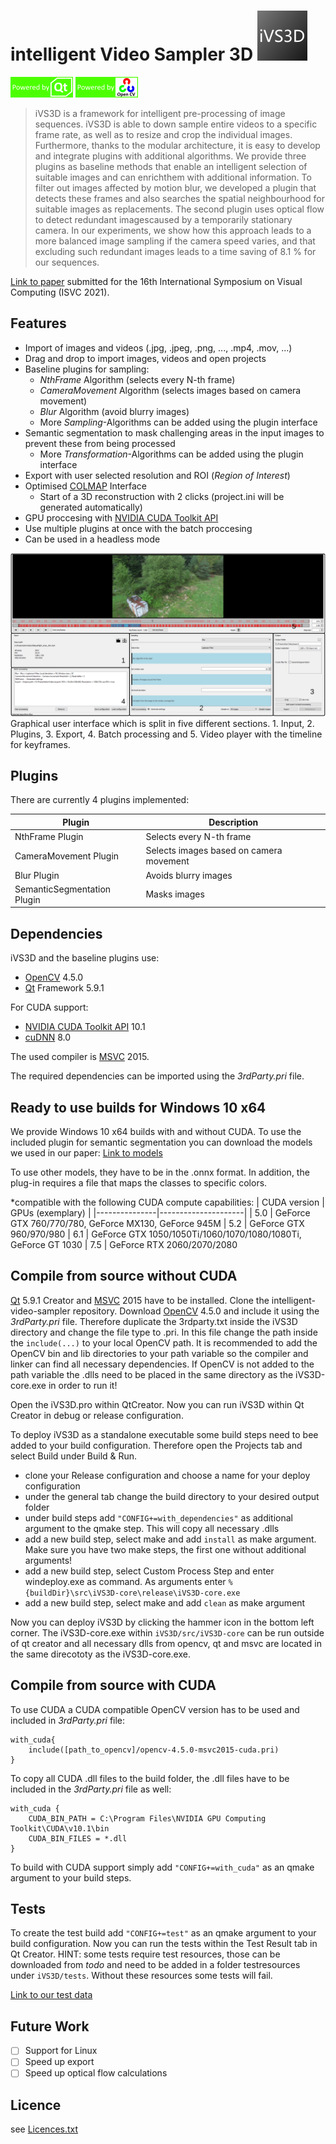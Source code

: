 # intelligent Video Sampler 3D ![iVS3D-Logo](doc/GUI_ICON_IVS3D_mini.png)

![Qt](doc/poweredByQt.png) ![OpenCV](doc/poweredByOpenCV.png)

>iVS3D is a framework for intelligent pre-processing of image sequences. iVS3D is able to down sample entire videos to a specific frame rate, as well as to resize and crop the individual images. Furthermore, thanks to the modular architecture, it is easy to develop and integrate plugins with additional algorithms. We provide three plugins as baseline methods that enable an intelligent selection of suitable images and can enrichthem with additional information. To filter out images affected by motion blur, we developed a plugin that detects these frames and also searches the spatial neighbourhood for suitable images as replacements. The second plugin uses optical flow to detect redundant imagescaused by a temporarily stationary camera. In our experiments, we show how this approach leads to a more balanced image sampling if the camera speed varies, and that excluding such redundant images leads to a time saving of 8.1 % for our sequences.

[Link to paper] submitted for the 16th International Symposium on Visual Computing (ISVC 2021).


## Features

- Import of images and videos (.jpg, .jpeg, .png, ..., .mp4, .mov, ...)
- Drag and drop to import images, videos and open projects
- Baseline plugins for sampling:
    - _NthFrame_ Algorithm (selects every N-th frame)
    - _CameraMovement_ Algorithm (selects images based on camera movement)
    - _Blur_ Algorithm (avoid blurry images)
    - More _Sampling_-Algorithms can be added using the plugin interface
- Semantic segmentation to mask challenging areas in the input images to prevent these from being processed
    - More _Transformation_-Algorithms can be added using the plugin interface
- Export with user selected resolution and ROI (_Region of Interest_)
- Optimised [COLMAP] Interface
    - Start of a 3D reconstruction with 2 clicks (project.ini will be generated automatically)
- GPU proccesing with [NVIDIA CUDA Toolkit API]
- Use multiple plugins at once with the batch proccesing
- Can be used in a headless mode

![GUI](doc/gui.png)
Graphical user interface which is split in five different sections. 1. Input, 2. Plugins, 3. Export,
4. Batch processing and 5. Video player with the timeline for keyframes.

## Plugins

There are currently 4 plugins implemented:

| Plugin | Description |
| ------ | ------ |
| NthFrame Plugin | Selects every N-th frame |
| CameraMovement Plugin | Selects images based on camera movement |
| Blur Plugin | Avoids blurry images |
| SemanticSegmentation Plugin | Masks images |

## Dependencies

iVS3D and the baseline plugins use:
- [OpenCV] 4.5.0
- [Qt] Framework 5.9.1

For CUDA support:
- [NVIDIA CUDA Toolkit API] 10.1
- [cuDNN] 8.0

The used compiler is [MSVC] 2015.

The required dependencies can be imported using the _3rdParty.pri_ file.

## Ready to use builds for Windows 10 x64

We provide Windows 10 x64 builds with and without CUDA. To use the included plugin for semantic segmentation you can download the models we used in our paper:
[Link to models]

To use other models, they have to be in the .onnx format. In addition, the plug-in requires a file that maps the classes to specific colors.

*compatible with the following CUDA compute capabilities:
| CUDA version 	| GPUs (exemplary) |
|---------------|---------------------|
|	5.0    	|	GeForce GTX 760/770/780, GeForce MX130, GeForce 945M
|	5.2    	|	GeForce GTX 960/970/980
|	6.1	|    	GeForce GTX 1050/1050Ti/1060/1070/1080/1080Ti, GeForce GT 1030
|	7.5	|    	GeForce RTX 2060/2070/2080

## Compile from source without CUDA

[Qt] 5.9.1 Creator and [MSVC] 2015 have to be installed. Clone the intelligent-video-sampler repository.
Download [OpenCV] 4.5.0 and include it using the _3rdParty.pri_ file. Therefore duplicate the 3rdparty.txt inside 
the iVS3D directory and change the file type to .pri. In this file change the path inside the ```include(...)```
to your local OpenCV path. It is recommended to add the OpenCV bin and lib directories to your path variable so the 
compiler and linker can find all necessary dependencies. If OpenCV is not added to the path variable the .dlls need to be
placed in the same directory as the iVS3D-core.exe in order to run it!


Open the iVS3D.pro within QtCreator. Now you can run iVS3D within Qt Creator in debug or release configuration.

To deploy iVS3D as a standalone executable some build steps need to bee added to your build configuration. Therefore open the
Projects tab and select Build under Build & Run.

- clone your Release configuration and choose a name for your deploy configuration
- under the general tab change the build directory to your desired output folder
- under build steps add ```"CONFIG+=with_dependencies"``` as additional argument to the qmake step. This will copy all necessary .dlls
- add a new build step, select make and add ```install``` as make argument. Make sure you have two make steps, the first one without additional arguments!
- add a new build step, select Custom Process Step and enter windeploy.exe as command. As arguments enter ```%{buildDir}\src\iVS3D-core\release\iVS3D-core.exe```
- add a new build step, select make and add ```clean``` as make argument

Now you can deploy iVS3D by clicking the hammer icon in the bottom left corner. The iVS3D-core.exe within ```iVS3D/src/iVS3D-core```
can be run outside of qt creator and all necessary dlls from opencv, qt and msvc are located in the same direcototy as the iVS3D-core.exe.

## Compile from source with CUDA

To use CUDA a CUDA compatible OpenCV version has to be used and included in _3rdParty.pri_ file:

```sd
with_cuda{
    include([path_to_opencv]/opencv-4.5.0-msvc2015-cuda.pri)
}
```

To copy all CUDA .dll files to the build folder, the .dll files have to be included in the _3rdParty.pri_ file as well:

```sd
with_cuda {
    CUDA_BIN_PATH = C:\Program Files\NVIDIA GPU Computing Toolkit\CUDA\v10.1\bin
    CUDA_BIN_FILES = *.dll
}
```

To build with CUDA support simply add  ```"CONFIG+=with_cuda"``` as an qmake argument to your build steps.



## Tests

To create the test build add ```"CONFIG+=test"``` as an qmake argument to your build configuration. 
Now you can run the tests within the Test Result tab in Qt Creator.
HINT: some tests require test resources, those can be downloaded from _todo_ and need to be added in a folder
testresources under ```iVS3D/tests```. Without these resources some tests will fail.

[Link to our test data]

## Future Work
- [ ] Support for Linux
- [ ] Speed up export
- [ ] Speed up optical flow calculations

## Licence

see [Licences.txt](Licences.txt)

[//]: # (These are reference links used in the body of this note and get stripped out when the markdown processor does its job. There is no need to format nicely because it shouldn't be seen. Thanks SO - http://stackoverflow.com/questions/4823468/store-comments-in-markdown-syntax)

  [COLMAP]: <https://demuc.de/colmap/>
  [OpenCV]: <https://github.com/opencv>
  [Qt]:     <https://www.qt.io>
  [MSVC]:   <https://www.microsoft.com/de-de/download/details.aspx?id=48159>
  [NVIDIA CUDA Toolkit API]:    <https://developer.nvidia.com/cuda-zone>
  [cuDNN]:  <https://developer.nvidia.com/cudnn>
  [Link to paper]: <https://arxiv.org/abs/2110.11810>
  [Link to models]: <https://drive.google.com/drive/folders/122EDO4UxhEYRy5MI1OIpePnsibwGGXjA?usp=sharing>
  [Link to our test data]: <https://drive.google.com/drive/folders/1hPFtDqQKF9JzBpNTV016unL7awRCsxNj?usp=sharing>
